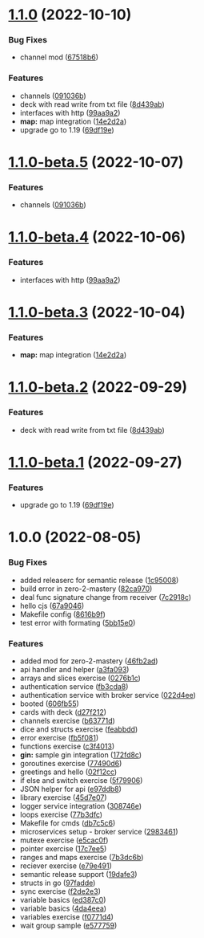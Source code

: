 # [1.1.0](https://github.com/itsprofcjs/cuddly-broccoli/compare/v1.0.0...v1.1.0) (2022-10-10)


### Bug Fixes

* channel mod ([67518b6](https://github.com/itsprofcjs/cuddly-broccoli/commit/67518b6ea1947624fe599c67ec064456aa9d2828))


### Features

* channels ([091036b](https://github.com/itsprofcjs/cuddly-broccoli/commit/091036b1aca1ec884d6a6a88da017af6d97383bd))
* deck with read write from txt file ([8d439ab](https://github.com/itsprofcjs/cuddly-broccoli/commit/8d439ab7c2bde3918a403424584554923832c6ca))
* interfaces with http ([99aa9a2](https://github.com/itsprofcjs/cuddly-broccoli/commit/99aa9a2b804205eea08172a9f292d40055c33954))
* **map:** map integration ([14e2d2a](https://github.com/itsprofcjs/cuddly-broccoli/commit/14e2d2aefe5151d5e3d77ecc9d5d6dab42a22c8a))
* upgrade go to 1.19 ([69df19e](https://github.com/itsprofcjs/cuddly-broccoli/commit/69df19e2364babc4f2605d6a060a1d2466d3c5de))

# [1.1.0-beta.5](https://github.com/itsprofcjs/cuddly-broccoli/compare/v1.1.0-beta.4...v1.1.0-beta.5) (2022-10-07)


### Features

* channels ([091036b](https://github.com/itsprofcjs/cuddly-broccoli/commit/091036b1aca1ec884d6a6a88da017af6d97383bd))

# [1.1.0-beta.4](https://github.com/itsprofcjs/cuddly-broccoli/compare/v1.1.0-beta.3...v1.1.0-beta.4) (2022-10-06)


### Features

* interfaces with http ([99aa9a2](https://github.com/itsprofcjs/cuddly-broccoli/commit/99aa9a2b804205eea08172a9f292d40055c33954))

# [1.1.0-beta.3](https://github.com/itsprofcjs/cuddly-broccoli/compare/v1.1.0-beta.2...v1.1.0-beta.3) (2022-10-04)


### Features

* **map:** map integration ([14e2d2a](https://github.com/itsprofcjs/cuddly-broccoli/commit/14e2d2aefe5151d5e3d77ecc9d5d6dab42a22c8a))

# [1.1.0-beta.2](https://github.com/itsprofcjs/cuddly-broccoli/compare/v1.1.0-beta.1...v1.1.0-beta.2) (2022-09-29)


### Features

* deck with read write from txt file ([8d439ab](https://github.com/itsprofcjs/cuddly-broccoli/commit/8d439ab7c2bde3918a403424584554923832c6ca))

# [1.1.0-beta.1](https://github.com/itsprofcjs/cuddly-broccoli/compare/v1.0.0...v1.1.0-beta.1) (2022-09-27)


### Features

* upgrade go to 1.19 ([69df19e](https://github.com/itsprofcjs/cuddly-broccoli/commit/69df19e2364babc4f2605d6a060a1d2466d3c5de))

# 1.0.0 (2022-08-05)


### Bug Fixes

* added releaserc for semantic release ([1c95008](https://github.com/itsprofcjs/cuddly-broccoli/commit/1c95008fcddd5d5c405c8e19bf6e920c65989900))
* build error in zero-2-mastery ([82ca970](https://github.com/itsprofcjs/cuddly-broccoli/commit/82ca970a6705cb73dfea3e6e639376dda6080b93))
* deal func signature change from receiver ([7c2918c](https://github.com/itsprofcjs/cuddly-broccoli/commit/7c2918ca0b062883b1c9583cd2b15737cf29aec1))
* hello cjs ([67a9046](https://github.com/itsprofcjs/cuddly-broccoli/commit/67a90463d85974dfa487aa46f1944aa51bd59e41))
* Makefile config ([8616b9f](https://github.com/itsprofcjs/cuddly-broccoli/commit/8616b9ff01a7da5b8f69693ddf3fa72f37df17e5))
* test error with formating ([5bb15e0](https://github.com/itsprofcjs/cuddly-broccoli/commit/5bb15e0c7c3a18f30e28ae0d1df4bcaed261d8c2))


### Features

* added mod for zero-2-mastery ([46fb2ad](https://github.com/itsprofcjs/cuddly-broccoli/commit/46fb2adb19c293caf0467e7f1bf5900c85e3f5c6))
* api handler and helper ([a3fa093](https://github.com/itsprofcjs/cuddly-broccoli/commit/a3fa093b2efa16ca118141ea0cbbe6144e21643f))
* arrays and slices exercise ([0276b1c](https://github.com/itsprofcjs/cuddly-broccoli/commit/0276b1c2e12793fa7b08514842cfad90a17fe246))
* authentication service ([fb3cda8](https://github.com/itsprofcjs/cuddly-broccoli/commit/fb3cda8336525e76b1b427e5332cc75a57576057))
* authentication service with broker service ([022d4ee](https://github.com/itsprofcjs/cuddly-broccoli/commit/022d4ee5958f6109109680d955afdc740116fe04))
* booted ([606fb55](https://github.com/itsprofcjs/cuddly-broccoli/commit/606fb55ddb40aeae3e201ddc2d3ba6f3d6978a56))
* cards with deck ([d27f212](https://github.com/itsprofcjs/cuddly-broccoli/commit/d27f212c26f0b2f2d1e258bb8d502b6fe62c6cb0))
* channels exercise ([b63771d](https://github.com/itsprofcjs/cuddly-broccoli/commit/b63771dd5367937225b5e7d3564b78087c42c2b1))
* dice and structs exercise ([feabbdd](https://github.com/itsprofcjs/cuddly-broccoli/commit/feabbdd7481c6f0cdc46bf6f73698a82de770f0b))
* error exercise ([fb5f081](https://github.com/itsprofcjs/cuddly-broccoli/commit/fb5f081c8f1661284a57466b9ce9e2482b42fce0))
* functions exercise ([c3f4013](https://github.com/itsprofcjs/cuddly-broccoli/commit/c3f4013d1c11326c1b2ba84ad56027d16d855752))
* **gin:** sample gin integration ([172fd8c](https://github.com/itsprofcjs/cuddly-broccoli/commit/172fd8c188f32b968703dcc2028e2b4fafa2e982))
* goroutines exercise ([77490d6](https://github.com/itsprofcjs/cuddly-broccoli/commit/77490d6b766023da7e3eb5f29eeca96a28bb812c))
* greetings and hello ([02f12cc](https://github.com/itsprofcjs/cuddly-broccoli/commit/02f12cc39eebbff0559125a802d97332fd60a816))
* if else and switch exercise ([5f79906](https://github.com/itsprofcjs/cuddly-broccoli/commit/5f799067d98a66ebd09aacae19478ba8ca69aa1e))
* JSON helper for api ([e97ddb8](https://github.com/itsprofcjs/cuddly-broccoli/commit/e97ddb82780b0260012af8b3a6159a1d140f7453))
* library exercise ([45d7e07](https://github.com/itsprofcjs/cuddly-broccoli/commit/45d7e0729dda5d4aaf9b2f2554a84de639770bd6))
* logger service integration ([308746e](https://github.com/itsprofcjs/cuddly-broccoli/commit/308746e4fbaf38d9c00c21b7978a2e41de8dd43a))
* loops exercise ([77b3dfc](https://github.com/itsprofcjs/cuddly-broccoli/commit/77b3dfc729c0c7d12d1c2794a2dfeed1350efd54))
* Makefile for cmds ([db7c5c6](https://github.com/itsprofcjs/cuddly-broccoli/commit/db7c5c62f753b113f56ce6702d2d7996e068d157))
* microservices setup - broker service ([2983461](https://github.com/itsprofcjs/cuddly-broccoli/commit/298346127ed82f458b4c5103ce976c8532ddca4d))
* mutexe exercise ([e5cac0f](https://github.com/itsprofcjs/cuddly-broccoli/commit/e5cac0f65e45f768623870d068209ac8397da748))
* pointer exercise ([17c7ee5](https://github.com/itsprofcjs/cuddly-broccoli/commit/17c7ee5bfe413cc0fcc2eb9d08fca88cd12d55e9))
* ranges and maps exercise ([7b3dc6b](https://github.com/itsprofcjs/cuddly-broccoli/commit/7b3dc6b1676de77e06e899ba29d21ff85c5527e5))
* reciever exercise ([e79e491](https://github.com/itsprofcjs/cuddly-broccoli/commit/e79e491703b6b1fdc9445d2ea6d3cf37f24daef3))
* semantic release support ([19dafe3](https://github.com/itsprofcjs/cuddly-broccoli/commit/19dafe3f5b65a6d6f44314d9e48588b347221801))
* structs in go ([97fadde](https://github.com/itsprofcjs/cuddly-broccoli/commit/97fadde029401f7b23e2294b565962afec040610))
* sync exercise ([f2de2e3](https://github.com/itsprofcjs/cuddly-broccoli/commit/f2de2e3ca76512d39cdf386a77449614970cccd2))
* variable basics ([ed387c0](https://github.com/itsprofcjs/cuddly-broccoli/commit/ed387c04cea866bfb08ae2739e0a54bf7082dcfe))
* variable basics ([4da4eea](https://github.com/itsprofcjs/cuddly-broccoli/commit/4da4eeafde807fa66a13d06b731e3b61f8eca028))
* variables exercise ([f0771d4](https://github.com/itsprofcjs/cuddly-broccoli/commit/f0771d4dbc6adf6735be872662d7cead28c39b25))
* wait group sample ([e577759](https://github.com/itsprofcjs/cuddly-broccoli/commit/e577759d8da794d1e9746306d22ce3cd118c06d3))
